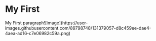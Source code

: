   <!DOCTYPE HTML>
<html>
<head>
<title>Page Title</title>
</head>
<body>

<h1>My First</h1>
<p>My First paragraph![image](https://user-images.githubusercontent.com/89798748/131379057-d8c459ee-dae4-4aea-ad16-c7e06982c59a.png)
</p>

</body>
</html>
